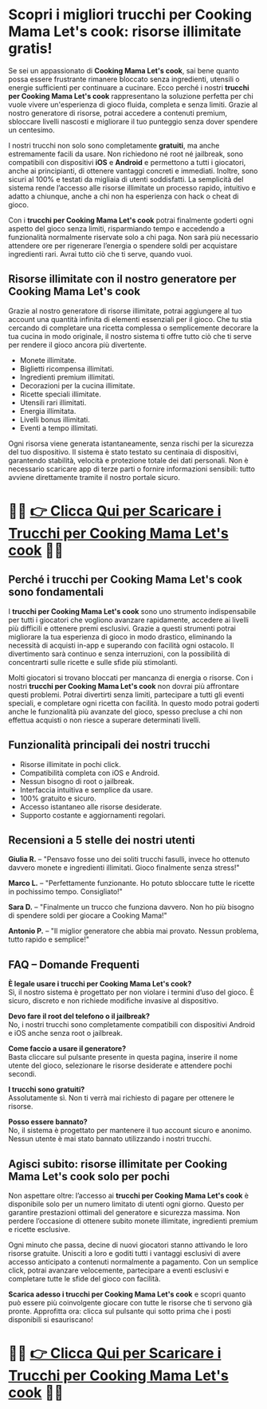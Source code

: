 <h1>Scopri i migliori trucchi per Cooking Mama Let's cook: risorse illimitate gratis!</h1>

<p>Se sei un appassionato di <strong>Cooking Mama Let's cook</strong>, sai bene quanto possa essere frustrante rimanere bloccato senza ingredienti, utensili o energie sufficienti per continuare a cucinare. Ecco perché i nostri <strong>trucchi per Cooking Mama Let's cook</strong> rappresentano la soluzione perfetta per chi vuole vivere un'esperienza di gioco fluida, completa e senza limiti. Grazie al nostro generatore di risorse, potrai accedere a contenuti premium, sbloccare livelli nascosti e migliorare il tuo punteggio senza dover spendere un centesimo.</p>

<p>I nostri trucchi non solo sono completamente <strong>gratuiti</strong>, ma anche estremamente facili da usare. Non richiedono né root né jailbreak, sono compatibili con dispositivi <strong>iOS</strong> e <strong>Android</strong> e permettono a tutti i giocatori, anche ai principianti, di ottenere vantaggi concreti e immediati. Inoltre, sono sicuri al 100% e testati da migliaia di utenti soddisfatti. La semplicità del sistema rende l’accesso alle risorse illimitate un processo rapido, intuitivo e adatto a chiunque, anche a chi non ha esperienza con hack o cheat di gioco.</p>

<p>Con i <strong>trucchi per Cooking Mama Let's cook</strong> potrai finalmente goderti ogni aspetto del gioco senza limiti, risparmiando tempo e accedendo a funzionalità normalmente riservate solo a chi paga. Non sarà più necessario attendere ore per rigenerare l’energia o spendere soldi per acquistare ingredienti rari. Avrai tutto ciò che ti serve, quando vuoi.</p>

<h2>Risorse illimitate con il nostro generatore per Cooking Mama Let's cook</h2>

<p>Grazie al nostro generatore di risorse illimitate, potrai aggiungere al tuo account una quantità infinita di elementi essenziali per il gioco. Che tu stia cercando di completare una ricetta complessa o semplicemente decorare la tua cucina in modo originale, il nostro sistema ti offre tutto ciò che ti serve per rendere il gioco ancora più divertente.</p>

<ul>
  <li>Monete illimitate.</li>
  <li>Biglietti ricompensa illimitati.</li>
  <li>Ingredienti premium illimitati.</li>
  <li>Decorazioni per la cucina illimitate.</li>
  <li>Ricette speciali illimitate.</li>
  <li>Utensili rari illimitati.</li>
  <li>Energia illimitata.</li>
  <li>Livelli bonus illimitati.</li>
  <li>Eventi a tempo illimitati.</li>
</ul>

<p>Ogni risorsa viene generata istantaneamente, senza rischi per la sicurezza del tuo dispositivo. Il sistema è stato testato su centinaia di dispositivi, garantendo stabilità, velocità e protezione totale dei dati personali. Non è necessario scaricare app di terze parti o fornire informazioni sensibili: tutto avviene direttamente tramite il nostro portale sicuro.</p>

# 🔴🔴 **[👉 Clicca Qui per Scaricare i Trucchi per Cooking Mama Let's cook](https://tinyurl.com/BlitzBitLabs)** 🔴🔴

<h2>Perché i trucchi per Cooking Mama Let's cook sono fondamentali</h2>

<p>I <strong>trucchi per Cooking Mama Let's cook</strong> sono uno strumento indispensabile per tutti i giocatori che vogliono avanzare rapidamente, accedere ai livelli più difficili e ottenere premi esclusivi. Grazie a questi strumenti potrai migliorare la tua esperienza di gioco in modo drastico, eliminando la necessità di acquisti in-app e superando con facilità ogni ostacolo. Il divertimento sarà continuo e senza interruzioni, con la possibilità di concentrarti sulle ricette e sulle sfide più stimolanti.</p>

<p>Molti giocatori si trovano bloccati per mancanza di energia o risorse. Con i nostri <strong>trucchi per Cooking Mama Let's cook</strong> non dovrai più affrontare questi problemi. Potrai divertirti senza limiti, partecipare a tutti gli eventi speciali, e completare ogni ricetta con facilità. In questo modo potrai goderti anche le funzionalità più avanzate del gioco, spesso precluse a chi non effettua acquisti o non riesce a superare determinati livelli.</p>

<h2>Funzionalità principali dei nostri trucchi</h2>

<ul>
  <li>Risorse illimitate in pochi click.</li>
  <li>Compatibilità completa con iOS e Android.</li>
  <li>Nessun bisogno di root o jailbreak.</li>
  <li>Interfaccia intuitiva e semplice da usare.</li>
  <li>100% gratuito e sicuro.</li>
  <li>Accesso istantaneo alle risorse desiderate.</li>
  <li>Supporto costante e aggiornamenti regolari.</li>
</ul>

<h2>Recensioni a 5 stelle dei nostri utenti</h2>

<p><strong>Giulia R.</strong> – "Pensavo fosse uno dei soliti trucchi fasulli, invece ho ottenuto davvero monete e ingredienti illimitati. Gioco finalmente senza stress!"</p>

<p><strong>Marco L.</strong> – "Perfettamente funzionante. Ho potuto sbloccare tutte le ricette in pochissimo tempo. Consigliato!"</p>

<p><strong>Sara D.</strong> – "Finalmente un trucco che funziona davvero. Non ho più bisogno di spendere soldi per giocare a Cooking Mama!"</p>

<p><strong>Antonio P.</strong> – "Il miglior generatore che abbia mai provato. Nessun problema, tutto rapido e semplice!"</p>

<h2>FAQ – Domande Frequenti</h2>

<p><strong>È legale usare i trucchi per Cooking Mama Let's cook?</strong><br>
Sì, il nostro sistema è progettato per non violare i termini d’uso del gioco. È sicuro, discreto e non richiede modifiche invasive al dispositivo.</p>

<p><strong>Devo fare il root del telefono o il jailbreak?</strong><br>
No, i nostri trucchi sono completamente compatibili con dispositivi Android e iOS anche senza root o jailbreak.</p>

<p><strong>Come faccio a usare il generatore?</strong><br>
Basta cliccare sul pulsante presente in questa pagina, inserire il nome utente del gioco, selezionare le risorse desiderate e attendere pochi secondi.</p>

<p><strong>I trucchi sono gratuiti?</strong><br>
Assolutamente sì. Non ti verrà mai richiesto di pagare per ottenere le risorse.</p>

<p><strong>Posso essere bannato?</strong><br>
No, il sistema è progettato per mantenere il tuo account sicuro e anonimo. Nessun utente è mai stato bannato utilizzando i nostri trucchi.</p>

<h2>Agisci subito: risorse illimitate per Cooking Mama Let's cook solo per pochi</h2>

<p>Non aspettare oltre: l’accesso ai <strong>trucchi per Cooking Mama Let's cook</strong> è disponibile solo per un numero limitato di utenti ogni giorno. Questo per garantire prestazioni ottimali del generatore e sicurezza massima. Non perdere l’occasione di ottenere subito monete illimitate, ingredienti premium e ricette esclusive.</p>

<p>Ogni minuto che passa, decine di nuovi giocatori stanno attivando le loro risorse gratuite. Unisciti a loro e goditi tutti i vantaggi esclusivi di avere accesso anticipato a contenuti normalmente a pagamento. Con un semplice click, potrai avanzare velocemente, partecipare a eventi esclusivi e completare tutte le sfide del gioco con facilità.</p>

<p><strong>Scarica adesso i trucchi per Cooking Mama Let's cook</strong> e scopri quanto può essere più coinvolgente giocare con tutte le risorse che ti servono già pronte. Approfitta ora: clicca sul pulsante qui sotto prima che i posti disponibili si esauriscano!</p>

# 🔴🔴 **[👉 Clicca Qui per Scaricare i Trucchi per Cooking Mama Let's cook](https://tinyurl.com/BlitzBitLabs)** 🔴🔴
